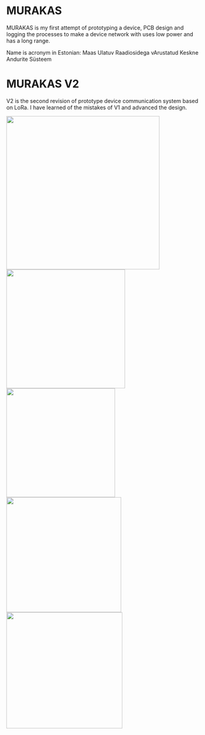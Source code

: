 # MURAKAS
MURAKAS is my first attempt of prototyping a device,  PCB design and logging the processes to make a device network with uses low power and has a long range.

Name is acronym in Estonian: Maas Ulatuv Raadiosidega vArustatud Keskne Andurite Süsteem

# MURAKAS V2
V2 is the second revision of prototype device communication system based on LoRa. I have learned of the mistakes of V1 and advanced the design.

<img src="https://github.com/4-Valvas/MURAKAS/assets/124153477/15282744-0b8d-460e-9e35-f7b904b1dd3a" width="400">

<img src="https://github.com/4-Valvas/MURAKAS/assets/124153477/37ac4db2-8d14-4e9a-80ab-da3b4ed0692f" width="310">
<img src="https://github.com/4-Valvas/MURAKAS/assets/124153477/cc17758d-6c93-4ce1-8558-5051ef1e8154" width="284">
<img src="https://github.com/4-Valvas/MURAKAS/assets/124153477/a08655fd-573d-460a-93a6-6696ed11bf48" width="300">
<img src="https://github.com/4-Valvas/MURAKAS/assets/124153477/2b8c961f-462c-48b4-8013-0a2e32e0113e" width="303">

